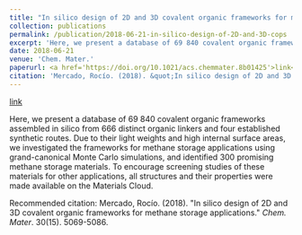 ```yaml
---
title: "In silico design of 2D and 3D covalent organic frameworks for methane storage applications"
collection: publications
permalink: /publication/2018-06-21-in-silico-design-of-2D-and-3D-cops
excerpt: 'Here, we present a database of 69 840 covalent organic frameworks assembled in silico from 666 distinct organic linkers and four established synthetic routes. Due to their light weights and high internal surface areas, we investigated the frameworks for methane storage applications using grand-canonical Monte Carlo simulations, and identified 300 promising methane storage materials. To encourage screening studies of these materials for other applications, all structures and their properties were made available on the Materials Cloud.'
date: 2018-06-21
venue: 'Chem. Mater.'
paperurl: <a href='https://doi.org/10.1021/acs.chemmater.8b01425'>link</a>
citation: 'Mercado, Rocío. (2018). &quot;In silico design of 2D and 3D covalent organic frameworks for methane storage applications.&quot; <i>Chem. Mater</i>. 30(15). 5069-5086.'
---
```


<a href='https://doi.org/10.1021/acs.chemmater.8b01425'>link</a>

Here, we present a database of 69 840 covalent organic frameworks assembled in silico from 666 distinct organic linkers and four established synthetic routes. Due to their light weights and high internal surface areas, we investigated the frameworks for methane storage applications using grand-canonical Monte Carlo simulations, and identified 300 promising methane storage materials. To encourage screening studies of these materials for other applications, all structures and their properties were made available on the Materials Cloud.

Recommended citation: Mercado, Rocío. (2018). "In silico design of 2D and 3D covalent organic frameworks for methane storage applications." <i>Chem. Mater</i>. 30(15). 5069-5086.